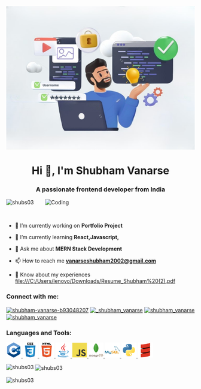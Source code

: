 <img align="center"  width="800" src="https://github.com/shubs03/shubs03/blob/main/Dev_cleanup.jpg">
<h1 align="center">Hi 👋, I'm Shubham Vanarse</h1>
<h3 align="center">A passionate frontend developer from India</h3>
<img align="right" alt="Coding" width="400" src="https://images.yourstory.com/cs/1/be1a9aa0-f94e-11e8-9dfb-d73ab0a77acb/hire-full-stack-developers1546507474317.gif?fm=png&auto=format">

<p align="left"> <img src="https://komarev.com/ghpvc/?username=shubs03&label=Profile%20views&color=0e75b6&style=flat" alt="shubs03" /> </p>

<p align="left"> <a href="https://twitter.com/" target="blank"><img src="https://img.shields.io/twitter/follow/?logo=twitter&style=for-the-badge" alt="" /></a> </p>

- 🔭 I’m currently working on **Portfolio Project**

- 🌱 I’m currently learning **React,Javascript,**

- 💬 Ask me about **MERN Stack Development**

- 📫 How to reach me **vanarseshubham2002@gmail.com**

- 📄 Know about my experiences [file:///C:/Users/lenovo/Downloads/Resume_Shubham%20(2).pdf](file:///C:/Users/lenovo/Downloads/Resume_Shubham%20(2).pdf)

<h3 align="left">Connect with me:</h3>
<p align="left">
<a href="https://linkedin.com/in/shubham-vanarse-b93048207" target="blank"><img align="center" src="https://raw.githubusercontent.com/rahuldkjain/github-profile-readme-generator/master/src/images/icons/Social/linked-in-alt.svg" alt="shubham-vanarse-b93048207" height="30" width="40" /></a>
<a href="https://instagram.com/_shubham_vanarse" target="blank"><img align="center" src="https://raw.githubusercontent.com/rahuldkjain/github-profile-readme-generator/master/src/images/icons/Social/instagram.svg" alt="_shubham_vanarse" height="30" width="40" /></a>
<a href="https://www.leetcode.com/shubham_vanarse" target="blank"><img align="center" src="https://raw.githubusercontent.com/rahuldkjain/github-profile-readme-generator/master/src/images/icons/Social/leet-code.svg" alt="shubham_vanarse" height="30" width="40" /></a>
<a href="https://auth.geeksforgeeks.org/user/shubham_vanarse" target="blank"><img align="center" src="https://raw.githubusercontent.com/rahuldkjain/github-profile-readme-generator/master/src/images/icons/Social/geeks-for-geeks.svg" alt="shubham_vanarse" height="30" width="40" /></a>
</p>

<h3 align="left">Languages and Tools:</h3>
<p align="left"> <a href="https://www.w3schools.com/cpp/" target="_blank" rel="noreferrer"> <img src="https://raw.githubusercontent.com/devicons/devicon/master/icons/cplusplus/cplusplus-original.svg" alt="cplusplus" width="40" height="40"/> </a> <a href="https://www.w3schools.com/css/" target="_blank" rel="noreferrer"> <img src="https://raw.githubusercontent.com/devicons/devicon/master/icons/css3/css3-original-wordmark.svg" alt="css3" width="40" height="40"/> </a> <a href="https://www.w3.org/html/" target="_blank" rel="noreferrer"> <img src="https://raw.githubusercontent.com/devicons/devicon/master/icons/html5/html5-original-wordmark.svg" alt="html5" width="40" height="40"/> </a> <a href="https://www.java.com" target="_blank" rel="noreferrer"> <img src="https://raw.githubusercontent.com/devicons/devicon/master/icons/java/java-original.svg" alt="java" width="40" height="40"/> </a> <a href="https://developer.mozilla.org/en-US/docs/Web/JavaScript" target="_blank" rel="noreferrer"> <img src="https://raw.githubusercontent.com/devicons/devicon/master/icons/javascript/javascript-original.svg" alt="javascript" width="40" height="40"/> </a> <a href="https://www.mongodb.com/" target="_blank" rel="noreferrer"> <img src="https://raw.githubusercontent.com/devicons/devicon/master/icons/mongodb/mongodb-original-wordmark.svg" alt="mongodb" width="40" height="40"/> </a> <a href="https://www.mysql.com/" target="_blank" rel="noreferrer"> <img src="https://raw.githubusercontent.com/devicons/devicon/master/icons/mysql/mysql-original-wordmark.svg" alt="mysql" width="40" height="40"/> </a> <a href="https://www.python.org" target="_blank" rel="noreferrer"> <img src="https://raw.githubusercontent.com/devicons/devicon/master/icons/python/python-original.svg" alt="python" width="40" height="40"/> </a> <a href="https://www.scala-lang.org" target="_blank" rel="noreferrer"> <img src="https://raw.githubusercontent.com/devicons/devicon/master/icons/scala/scala-original.svg" alt="scala" width="40" height="40"/> </a> </p>

<p><img align="left" src="https://github-readme-stats.vercel.app/api/top-langs?username=shubs03&show_icons=true&locale=en&layout=compact" alt="shubs03" /></p>

<p>&nbsp;<img align="center" src="https://github-readme-stats.vercel.app/api?username=shubs03&show_icons=true&locale=en" alt="shubs03" /></p>

<p><img align="center" src="https://github-readme-streak-stats.herokuapp.com/?user=shubs03&" alt="shubs03" /></p>

